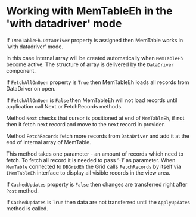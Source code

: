# Working with MemTableEh in the 'with datadriver' mode


If `TMemTableEh.DataDriver` property is assigned then MemTable works in 'with datadriver' mode. 

In this case internal array will be created automatically when `MemTableEh` become active. The structure of array is delivered by the `DataDriver` component.

If `FetchAllOnOpen` property is `True` then MemTableEh loads all records from DataDriver on open. 

If `FetchAllOnOpen` is `False` then MemTableEh will not load records until application call Next or FetchRecords methods. 

Method `Next` checks that cursor is positioned at end of `MemTableEh`, if not then it fetch next record and move to the next record in provider. 

Method `FetchRecords` fetch more records from `DataDriver` and add it at the end of internal array of MemTable. 

This method takes one parameter - an amount of records which need to fetch. To fetch all record it is needed to pass ‘-1’ as parameter. When `MemTable` connected to `DBGridEh` the Grid calls `FetchRecords` by itself via `IMemTableEh` interface to display all visible records in the view area. 

If `CachedUpdates` property is `False` then changes are transferred right after `Post` method. 

If `CachedUpdates` is `True` then data are not transferred until the `ApplyUpdates` method is called.
